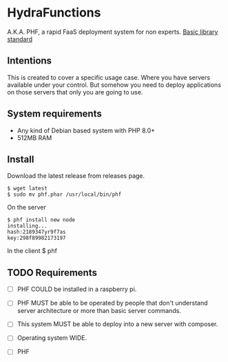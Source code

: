 # HydraFunctions
A.K.A. PHF, a rapid FaaS deployment system for non experts.
[Basic library standard](https://www.msfsoftware.com/art%C3%ADculos/basic-library-standard)

## Intentions
This is created to cover a specific usage case. Where you have servers available under your control. But somehow you need to deploy applications on those servers that only you are going to use.

## System requirements
* Any kind of Debian based system with PHP 8.0+
* 512MB RAM

## Install

Download the latest release from releases page.

```
$ wget latest
$ sudo mv phf.phar /usr/local/bin/phf
```

On the server
```
$ phf install new node
installing...
hash:2189347yr9f7as
key:298f89982173197
```

In the client
$ phf

## TODO Requirements
- [ ] PHF COULD be installed in a raspberry pi.
- [ ] PHF MUST be able to be operated by people that don't understand server architecture or more than basic server commands.
- [ ] This system MUST be able to deploy into a new server with composer.
- [ ] Operating system WIDE.
- [ ] PHF

